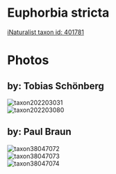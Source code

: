 
Euphorbia stricta
=================
  
[iNaturalist taxon id: 401781](https://www.inaturalist.org/taxa/401781)
# Photos

## by: Tobias Schönberg
  
![taxon202203031](https://inaturalist-open-data.s3.amazonaws.com/photos/216600465/medium.jpeg)  
![taxon202203080](https://inaturalist-open-data.s3.amazonaws.com/photos/216600499/medium.jpeg)
## by: Paul Braun
  
![taxon38047072](https://inaturalist-open-data.s3.amazonaws.com/photos/41534311/medium.jpg)  
![taxon38047073](https://inaturalist-open-data.s3.amazonaws.com/photos/41534306/medium.jpg)  
![taxon38047074](https://inaturalist-open-data.s3.amazonaws.com/photos/41534290/medium.jpg)